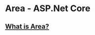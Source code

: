# Area - ASP.Net Core

[What is Area?](https://docs.microsoft.com/en-us/aspnet/core/mvc/controllers/areas?view=aspnetcore-3.1)
----


